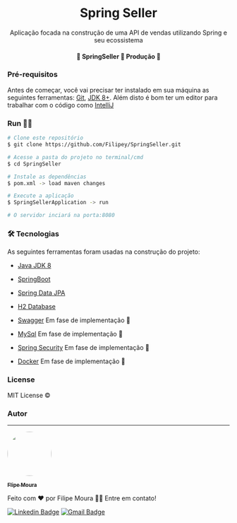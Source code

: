 <h1 align="center"> Spring Seller </h1>


<p align="center">Aplicação focada na construção de uma API de vendas utilizando Spring e seu ecossistema </p>

<h4 align="center"> 
	🚧  SpringSeller 🚀 Produção 🚧
</h4>


### Pré-requisitos

Antes de começar, você vai precisar ter instalado em sua máquina as seguintes ferramentas:
[Git](https://git-scm.com), [JDK 8+](https://www.oracle.com/br/java/technologies/javase/javase8-archive-downloads.html).
Além disto é bom ter um editor para trabalhar com o código como [IntelliJ](https://www.jetbrains.com/pt-br/idea/)

###  Run 🏃‍♂️

```bash
# Clone este repositório
$ git clone https://github.com/Filipey/SpringSeller.git

# Acesse a pasta do projeto no terminal/cmd
$ cd SpringSeller

# Instale as dependências
$ pom.xml -> load maven changes

# Execute a aplicação
$ SpringSellerApplication -> run

# O servidor inciará na porta:8080
```

### 🛠 Tecnologias

As seguintes ferramentas foram usadas na construção do projeto:

- [Java JDK 8](https://www.oracle.com/br/java/technologies/javase/javase8-archive-downloads.html)
- [SpringBoot](https://spring.io/projects/spring-boot)
- [Spring Data JPA](https://spring.io/projects/spring-data-jpa)
- [H2 Database](https://www.h2database.com/html/main.html)


- [Swagger](https://swagger.io) Em fase de implementação 🤯
- [MySql](https://dev.mysql.com/doc/) Em fase de implementação 🤯
- [Spring Security](https://spring.io/projects/spring-security) Em fase de implementação 🤯
- [Docker](https://docs.docker.com) Em fase de implementação 🤯


### License

MIT License ©

### Autor
---

<a href="https://github.com/Filipey">
 <img style="border-radius: 50%;" src="https://avatars.githubusercontent.com/u/85424389?s=400&u=417925037da99d2637c3714599830ae00c07c99a&v=4" width="100px;" alt=""/>
 <br />

<sub><b> Flipe Moura</b></sub></a>


Feito com ❤️ por Filipe Moura 👋🏽 Entre em contato!

[![Linkedin Badge](https://img.shields.io/badge/-Filipe-blue?style=flat-square&logo=Linkedin&logoColor=white&link=https://www.linkedin.com/in/filipeasm/)](https://www.linkedin.com/in/filipeasm/)
[![Gmail Badge](https://img.shields.io/badge/-filipeasm18@gmail.com-c14438?style=flat-square&logo=Gmail&logoColor=white&link=mailto:filipeasm18@gmail.com)](mailto:filipeasm18@gmail.com)
